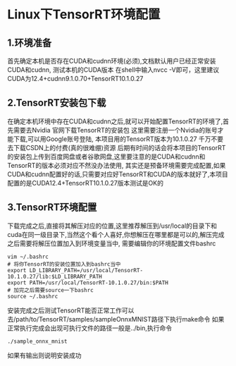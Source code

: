 # Linux下TensorRT环境配置

## 1.环境准备

首先确定本机是否存在CUDA和cudnn环境(必须),文档默认用户已经正常安装CUDA和cudnn,
测试本机的CUDA版本 在shell中输入nvcc -V即可，这里建议CUDA为12.4+cudnn9.1.0.70+TensorRT10.1.0.27

## 2.TensorRT安装包下载

在确定本机环境中存在CUDA和cudnn之后,就可以开始配置TensorRT的环境了,首先需要去Nvidia
官网下载TensorRT的安装包 这里需要注册一个Nvidia的账号才能下载,可以用Google账号登陆,
本项目用的TensorRT版本为10.1.0.27
千万不要去下载CSDN上的付费(真的很难绷)资源 后期有时间的话会将本项目的TensorRT的安装包上传到百度网盘或者谷歌网盘,这里要注意的是CUDA和cudnn和TensorRT的版本必须对应不然没办法使用,
其实还是预备环境需要完成配置,如果CUDA和cudnn配置好的话,只需要对应好TensorRT和CUDA的版本就好了,本项目配置的是CUDA12.4+TensorRT10.1.0.27版本测试是OK的

## 3.TensorRT环境配置
下载完成之后,直接将其解压对应的位置,这里推荐解压到/usr/local的目录下和cuda在同一级目录下,当然这个看个人喜好,你想解压在哪里都是可以的,解压完成之后需要将解压位置加入到环境变量当中,
需要编辑你的环境配置文件bashrc
```shell
vim ~/.bashrc
# 将你TensorRT的安装位置加入到bashrc当中
export LD_LIBRARY_PATH=/usr/local/TensorRT-10.1.0.27/lib:$LD_LIBRARY_PATH
export PATH=/usr/local/TensorRT-10.1.0.27/bin:$PATH
# 加完之后需要source一下bashrc
source ~/.bashrc
```
安装完成之后测试TensorRT能否正常工作可以去/path/to/TensorRT/samples/sampleOnnxMNIST路径下执行make命令 如果正常执行完成会出现可执行文件的路径一般是../bin,执行命令
```shell
./sample_onnx_mnist
```
如果有输出则说明安装成功
